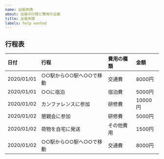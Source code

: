 ```yaml
---
name: 出張申請
about: 出張の行程と費用の企画
title: 出張申請
labels: help wanted
---
```


<!--
このように囲まれている部分は編集時のみ見えるようになっています
「#」で始まる行は見出しです
表を書き換えて日付、工程、費用の種類、金額を入力してください
-->

## 行程表

| 日付 | 行程 | 費用の種類 | 金額 |
| :-- | :-- | :-- | :-- |
| 2020/01/01 | ○○駅から○○駅へ○○で移動 | 交通費 | 8000円 |
| 2020/01/01 | ○○に宿泊 | 宿泊費 | 5000円 |
| 2020/01/02 | カンファレンスに参加 | 研修費 | 10000円 |
| 2020/01/02 | 懇親会に参加 | 研修費 | 5000円 |
| 2020/01/02 | 荷物を自宅に発送 | その他費用 | 1500円
| 2020/01/02 | ○○駅から○○駅へ○○で移動 | 交通費 | 8000円 |
